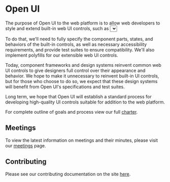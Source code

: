 # Open UI

The purpose of Open UI to the web platform is to allow web developers to style and extend built-in web UI controls, such as <select> dropdowns, checkboxes, radio buttons, and date/color pickers.

To do that, we'll need to fully specify the component parts, states, and behaviors of the built-in controls, as well as necessary accessibility requirements, and provide test suites to ensure compatibility. We'll also implement polyfills for our extensible web UI controls.

Today, component frameworks and design systems reinvent common web UI controls to give designers full control over their appearance and behavior. We hope to make it unnecessary to reinvent built-in UI controls, but for those who choose to do so, we expect that these design systems will benefit from Open UI's specifications and test suites.

Long term, we hope that Open UI will establish a standard process for developing high-quality UI controls suitable for addition to the web platform.

For complete outline of goals and process view our full [charter](https://open-ui.org/charter).

## Meetings

To view the latest information on meetings and their minutes, please visit our [meetings](meetings/telecon/meetings.md) page.

## Contributing

Please see our contributing documentation on the site [here](https://open-ui.org/contribute).
